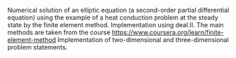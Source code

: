 Numerical solution of an elliptic equation (a second-order partial differential equation) using the example of a heat conduction problem at the steady state by the finite element method. Implementation using deal.II. The main methods are taken from the course https://www.coursera.org/learn/finite-element-method 
Implementation of two-dimensional and three-dimensional problem statements. 
